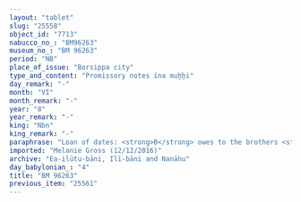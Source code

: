```yaml
---
layout: "tablet"
slug: "25558"
object_id: "7713"
nabucco_no_: "BM96263"
museum_no_: "BM 96263"
period: "NB"
place_of_issue: "Borsippa city"
type_and_content: "Promissory notes ina muẖẖi"
day_remark: "-"
month: "VI"
month_remark: "-"
year: "8"
year_remark: "-"
king: "Nbn"
king_remark: "-"
paraphrase: "Loan of dates: <strong>B</strong> owes to the brothers <strong>A<sub>1</sub> </strong>and<strong> A<sub>2</sub></strong> 35 kor (6,300 l) of dates, impost (<em>imittu</em>) of the land bordering the ditch (<em>harru</em>) of Bīt-Apkallu. He will give the dates in Arahsamna (VIII) in Borsippa at the entrance of the warehouse (<em>bāb kalakki</em>). He will also give palm-leaf baskets (<em>tuhallu</em>). The payment for the wages in dates (<em>sissinnu</em>) has not yet been assigned (<em>nasāku</em> Stat.). This is apart from (<em>elat</em>) 2 date palms (<em>gi&scaron;immaru</em>). Witnesses and the scribe.<br /> &nbsp;<br /> <strong>A<sub>1</sub> </strong>= Nādinu/Lūṣi-ana-nūr-Marduk//Ilī-bāni; <strong>A<sub>2</sub> </strong>= &Scaron;iriktu/Lūṣi-ana-nūr-Marduk//Ilī-bāni; <strong>B</strong> = Nab&ucirc;-ahhē-bulliṭ/Nergal-u&scaron;ēzib//&Scaron;ēp-llia; Scribe = Nab&ucirc;-kāṣir/Itti-Marduk-balāṭu//Ea-ilūtu-bāni<br /> &nbsp;"
imported: "Melanie Gross (12/12/2016)"
archive: "Ea-ilūtu-bāni, Ilī-bāni and Nanāhu"
day_babylonian_: "4"
title: "BM 96263"
previous_item: "25561"
---
```

